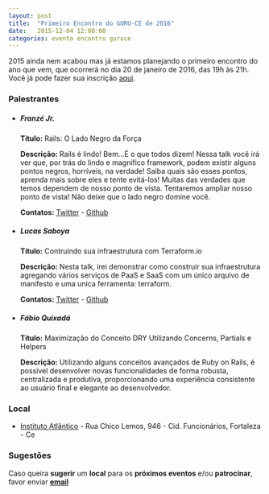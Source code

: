 ```yaml
---
layout: post
title:  "Primeiro Encontro do GURU-CE de 2016"
date:   2015-12-04 12:00:00
categories: evento encontro guruce
---
```


2015 ainda nem acabou mas já estamos planejando o primeiro encontro do ano que vem, que ocorrerá no dia 20 de janeiro de 2016, das 19h às 21h. Você já pode fazer sua inscrição [aqui](http://even.tc/19a-guru-ce).

### Palestrantes

- ##### Franzé Jr.
    __Título:__ Rails: O Lado Negro da Força

    __Descrição:__  Rails é lindo! Bem...É o que todos dizem! Nessa talk você irá ver que, por trás do lindo e magnífico framework, podem existir alguns pontos negros, horríveis, na verdade! Saiba quais são esses pontos, aprenda mais sobre eles e tente evitá-los! Muitas das verdades que temos dependem de nosso ponto de vista. Tentaremos ampliar nosso ponto de vista! Não deixe que o lado negro domine você.

    __Contatos:__ [Twitter](https://twitter.com/franzejr) - [Github](https://github.com/franzejr)

- ##### Lucas Saboya
    __Título:__ Contruindo sua infraestrutura com Terraform.io

    __Descrição:__ Nesta talk, irei demonstrar como construir sua infraestrutura agregando vários serviços de PaaS e SaaS com um único arquivo de manifesto e uma unica ferramenta: terraform.

    __Contatos:__ [Twitter](https://twitter.com/lucazz) - [Github](https://github.com/lucazz)

- ##### Fábio Quixadá
    __Título:__ Maximização do Conceito DRY Utilizando Concerns, Partials e Helpers

    __Descrição:__ Utilizando alguns conceitos avançados de Ruby on Rails, é possível desenvolver novas funcionalidades de forma robusta, centralizada e produtiva, proporcionando uma experiência consistente ao usuário final e elegante ao desenvolvedor.

### Local

- [Instituto Atlântico](http://www.atlantico.com.br/) - Rua Chico Lemos, 946 - Cid. Funcionários, Fortaleza - Ce

### Sugestões

Caso queira __sugerir__ um __local__ para os __próximos eventos__ e/ou __patrocinar__, favor enviar __[email](mailto:eventos@guruce.33mail.com?subject=Contato)__
